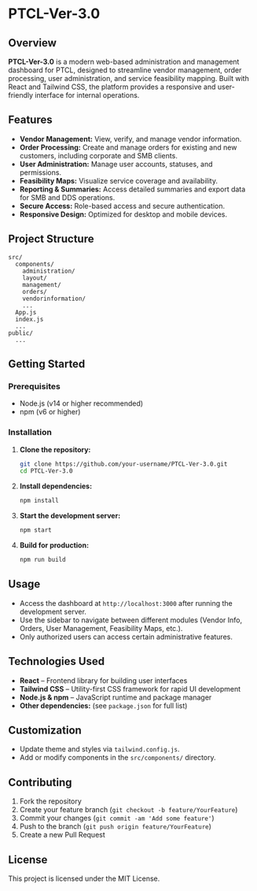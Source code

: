 # PTCL-Ver-3.0

## Overview

**PTCL-Ver-3.0** is a modern web-based administration and management dashboard for PTCL, designed to streamline vendor management, order processing, user administration, and service feasibility mapping. Built with React and Tailwind CSS, the platform provides a responsive and user-friendly interface for internal operations.

## Features

- **Vendor Management:** View, verify, and manage vendor information.
- **Order Processing:** Create and manage orders for existing and new customers, including corporate and SMB clients.
- **User Administration:** Manage user accounts, statuses, and permissions.
- **Feasibility Maps:** Visualize service coverage and availability.
- **Reporting & Summaries:** Access detailed summaries and export data for SMB and DDS operations.
- **Secure Access:** Role-based access and secure authentication.
- **Responsive Design:** Optimized for desktop and mobile devices.

## Project Structure

```
src/
  components/
    administration/
    layout/
    management/
    orders/
    vendorinformation/
    ...
  App.js
  index.js
  ...
public/
  ...
```

## Getting Started

### Prerequisites

- Node.js (v14 or higher recommended)
- npm (v6 or higher)

### Installation

1. **Clone the repository:**
   ```sh
   git clone https://github.com/your-username/PTCL-Ver-3.0.git
   cd PTCL-Ver-3.0
   ```

2. **Install dependencies:**
   ```sh
   npm install
   ```

3. **Start the development server:**
   ```sh
   npm start
   ```

4. **Build for production:**
   ```sh
   npm run build
   ```

## Usage

- Access the dashboard at `http://localhost:3000` after running the development server.
- Use the sidebar to navigate between different modules (Vendor Info, Orders, User Management, Feasibility Maps, etc.).
- Only authorized users can access certain administrative features.

## Technologies Used

- **React** – Frontend library for building user interfaces
- **Tailwind CSS** – Utility-first CSS framework for rapid UI development
- **Node.js & npm** – JavaScript runtime and package manager
- **Other dependencies:** (see `package.json` for full list)

## Customization

- Update theme and styles via `tailwind.config.js`.
- Add or modify components in the `src/components/` directory.

## Contributing

1. Fork the repository
2. Create your feature branch (`git checkout -b feature/YourFeature`)
3. Commit your changes (`git commit -am 'Add some feature'`)
4. Push to the branch (`git push origin feature/YourFeature`)
5. Create a new Pull Request

## License

This project is licensed under the MIT License.


